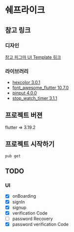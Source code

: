 # 쉐프라이크

## 참고 링크

### 디자인

 [참고 피그마 UI Template 링크](https://www.uistore.design/items/chefio-recipe-free-app-ui-kit-for-figma/)

### 라이브러리

- [hexcolor 3.0.1](https://pub.dev/packages/hexcolor)
- [font_awesome_flutter 10.7.0](https://pub.dev/packages/font_awesome_flutter)
- [pinput 4.0.0](https://pub.dev/packages/pinput)
- [stop_watch_timer 3.1.1](https://pub.dev/packages/stop_watch_timer)

## 프로젝트 버젼

flutter => 3.19.2


## 프로젝트 시작하기

`pub get`


## TODO

### UI
- [x] onBoarding
- [x] signIn
- [x] signup
- [x] verification Code
- [ ] password Recovery
- [x] password verification Code 